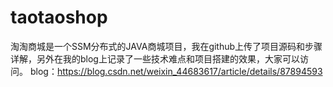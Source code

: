 # taotaoshop
淘淘商城是一个SSM分布式的JAVA商城项目，我在github上传了项目源码和步骤详解，另外在我的blog上记录了一些技术难点和项目搭建的效果，大家可以访问。
blog：https://blog.csdn.net/weixin_44683617/article/details/87894593
